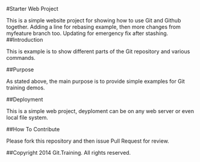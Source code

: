 #Starter Web Project

This is a simple website project for showing how to use Git and Github together. Adding a line for rebasing example, then more changes from myfeature branch too.
Updating for emergency fix after stashing.
##Introduction

This is example is to show different parts of the Git repository and various commands.

##Purpose

As stated above, the main purpose is to provide simple examples for Git training demos.

##Deployment

This is a simple web project, deyploment can be on any web server or even local file system.

##How To Contribute

Please fork this repository and then issue Pull Request for review.


##Copyright
2014 Git.Training. All rights reserved.